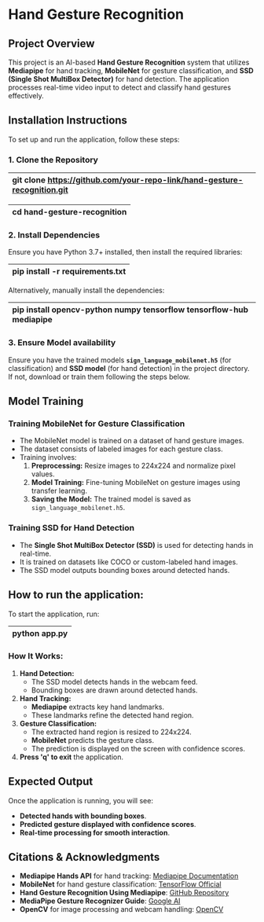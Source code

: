 # **Hand Gesture Recognition**

## **Project Overview**

This project is an AI-based **Hand Gesture Recognition** system that utilizes **Mediapipe** for hand tracking, **MobileNet** for gesture classification, and **SSD (Single Shot MultiBox Detector)** for hand detection. The application processes real-time video input to detect and classify hand gestures effectively.

## **Installation Instructions**

To set up and run the application, follow these steps:

### **1\. Clone the Repository**

| git clone https://github.com/your-repo-link/hand-gesture-recognition.git |
| :---- |

| cd hand-gesture-recognition |
| :---- |

### **2\. Install Dependencies**

Ensure you have Python 3.7+ installed, then install the required libraries:

| pip install \-r requirements.txt |
| :---- |

Alternatively, manually install the dependencies:

| pip install opencv-python numpy tensorflow tensorflow-hub mediapipe |
| :---- |

### **3\. Ensure Model availability**

Ensure you have the trained models **`sign_language_mobilenet.h5`** (for classification) and **SSD model** (for hand detection) in the project directory. If not, download or train them following the steps below.

## **Model Training**

### **Training MobileNet for Gesture Classification**

* The MobileNet model is trained on a dataset of hand gesture images.  
* The dataset consists of labeled images for each gesture class.  
* Training involves:  
  1. **Preprocessing:** Resize images to 224x224 and normalize pixel values.  
  2. **Model Training:** Fine-tuning MobileNet on gesture images using transfer learning.  
  3. **Saving the Model:** The trained model is saved as `sign_language_mobilenet.h5`.

### **Training SSD for Hand Detection**

* The **Single Shot MultiBox Detector (SSD)** is used for detecting hands in real-time.  
* It is trained on datasets like COCO or custom-labeled hand images.  
* The SSD model outputs bounding boxes around detected hands.

## **How to run the application:**

To start the application, run:

| python app.py |
| :---- |

### **How It Works:**

1. **Hand Detection:**  
   * The SSD model detects hands in the webcam feed.  
   * Bounding boxes are drawn around detected hands.  
2. **Hand Tracking:**  
   * **Mediapipe** extracts key hand landmarks.  
   * These landmarks refine the detected hand region.  
3. **Gesture Classification:**  
   * The extracted hand region is resized to 224x224.  
   * **MobileNet** predicts the gesture class.  
   * The prediction is displayed on the screen with confidence scores.  
4. **Press 'q' to exit** the application.

## **Expected Output**

Once the application is running, you will see:

* **Detected hands with bounding boxes**.  
* **Predicted gesture displayed with confidence scores**.  
* **Real-time processing for smooth interaction**.

## **Citations & Acknowledgments**

* **Mediapipe Hands API** for hand tracking: [Mediapipe Documentation](https://developers.google.com/mediapipe)  
* **MobileNet** for hand gesture classification: [TensorFlow Official](https://www.tensorflow.org/)  
* **Hand Gesture Recognition Using Mediapipe**: [GitHub Repository](https://github.com/kinivi/hand-gesture-recognition-mediapipe)  
* **MediaPipe Gesture Recognizer Guide**: [Google AI](https://ai.google.dev/edge/mediapipe/solutions/vision/gesture_recognizer/python)  
* **OpenCV** for image processing and webcam handling: [OpenCV](https://opencv.org/)


